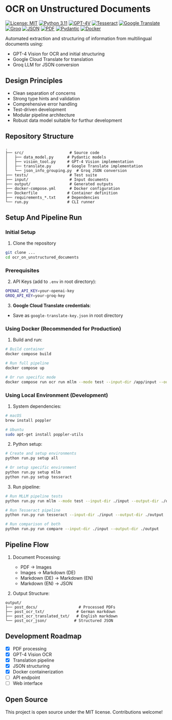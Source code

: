 # OCR on Unstructured Documents

[![License: MIT](https://img.shields.io/badge/License-MIT-yellow.svg)](https://opensource.org/licenses/MIT)
[![Python 3.11](https://img.shields.io/badge/python-3.11-blue.svg)](https://www.python.org/downloads/release/python-3110/)
[![GPT-4V](https://img.shields.io/badge/GPT--4V-Vision-green.svg)](https://openai.com/gpt-4)
[![Tesseract](https://img.shields.io/badge/Tesseract-OCR-blue.svg)](https://github.com/tesseract-ocr/tesseract)
[![Google Translate](https://img.shields.io/badge/Google-Translate-blue.svg)](https://cloud.google.com/translate)
[![Groq](https://img.shields.io/badge/Groq-LLM-orange.svg)](https://groq.com)
[![JSON](https://img.shields.io/badge/JSON-Structured-lightgrey.svg)](https://www.json.org)
[![PDF](https://img.shields.io/badge/PDF-Processing-red.svg)](https://poppler.freedesktop.org)
[![Pydantic](https://img.shields.io/badge/Pydantic-v2-green.svg)](https://docs.pydantic.dev/latest/)
[![Docker](https://img.shields.io/badge/Docker-Containerized-blue.svg)](https://www.docker.com)

Automated extraction and structuring of information from multilingual documents using:
- GPT-4 Vision for OCR and initial structuring
- Google Cloud Translate for translation
- Groq LLM for JSON conversion

## Design Principles

- Clean separation of concerns
- Strong type hints and validation
- Comprehensive error handling
- Test-driven development
- Modular pipeline architecture
- Robust data model suitable for furthur development

## Repository Structure

```
.
├── src/                    # Source code
│   ├── data_model.py      # Pydantic models
│   ├── vision_tool.py     # GPT-4 Vision implementation
│   ├── translate.py       # Google Translate implementation
│   └── json_info_grouping.py  # Groq JSON conversion
├── tests/                  # Test suite
├── input/                  # Input documents
├── output/                 # Generated outputs
├── docker-compose.yml      # Docker configuration
├── Dockerfile             # Container definition
├── requirements_*.txt     # Dependencies
└── run.py                 # CLI runner
```

## Setup And Pipeline Run

### Initial Setup

1. Clone the repository
```bash
git clone ...
cd ocr_on_unstructured_documents
```

### Prerequisites

2. API Keys (add to `.env` in root directory):
```bash
OPENAI_API_KEY=your-openai-key
GROQ_API_KEY=your-groq-key
```

3. **Google Cloud Translate credentials**:
- Save as `google-translate-key.json` in root directory

### Using Docker (Recommended for Production)

1. Build and run:
```bash
# Build container
docker compose build

# Run full pipeline
docker compose up

# Or run specific mode
docker compose run ocr run mllm --mode test --input-dir /app/input --output-dir /app/output
```

### Using Local Environment (Development)

1. System dependencies:
```bash
# macOS
brew install poppler

# Ubuntu
sudo apt-get install poppler-utils
```

2. Python setup:
```bash
# Create and setup environments
python run.py setup all

# Or setup specific environment
python run.py setup mllm
python run.py setup tesseract
```

3. Run pipeline:
```bash
# Run MLLM pipeline tests
python run.py run mllm --mode test --input-dir ./input --output-dir ./output

# Run Tesseract pipeline
python run.py run tesseract --input-dir ./input --output-dir ./output

# Run comparison of both
python run.py run compare --input-dir ./input --output-dir ./output
```

## Pipeline Flow

1. Document Processing:
   - PDF → Images
   - Images → Markdown (DE)
   - Markdown (DE) → Markdown (EN)
   - Markdown (EN) → JSON

2. Output Structure:
```
output/
├── post_docs/                  # Processed PDFs
├── post_ocr_txt/              # German markdown
├── post_ocr_translated_txt/   # English markdown
└── post_ocr_json/            # Structured JSON
```

## Development Roadmap

- [x] PDF processing
- [x] GPT-4 Vision OCR
- [x] Translation pipeline
- [x] JSON structuring
- [x] Docker containerization
- [ ] API endpoint
- [ ] Web interface

## Open Source

This project is open source under the MIT license. Contributions welcome!

